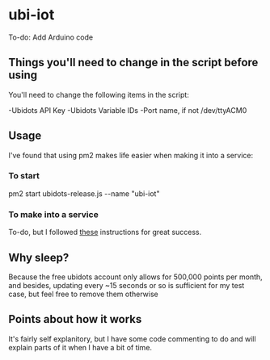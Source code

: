 # ubi-iot

To-do: Add Arduino code

## Things you'll need to change in the script before using

You'll need to change the following items in the script:

-Ubidots API Key
-Ubidots Variable IDs
-Port name, if not /dev/ttyACM0

## Usage

I've found that using pm2 makes life easier when making it into a service:

### To start

pm2 start ubidots-release.js --name "ubi-iot"

### To make into a service

To-do, but I followed [these](http://pm2.keymetrics.io/docs/usage/startup/) instructions for great success.

## Why sleep?

Because the free ubidots account only allows for 500,000 points per month, and besides, updating every ~15 seconds or so is sufficient for my test case, but feel free to remove them otherwise

## Points about how it works

It's fairly self explanitory, but I have some code commenting to do and will explain parts of it when I have a bit of time.
